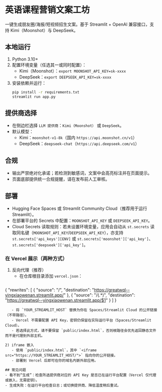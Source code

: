 # 英语课程营销文案工坊

一键生成朋友圈/海报/短视频招生文案。基于 Streamlit + OpenAI 兼容接口，支持 Kimi（Moonshot）与 DeepSeek。

## 本地运行
1. Python 3.10+
2. 配置环境变量（任选其一或同时配置）：
   - Kimi（Moonshot）：`export MOONSHOT_API_KEY=sk-xxxx`
   - DeepSeek：`export DEEPSEEK_API_KEY=sk-xxxx`
3. 安装依赖并运行：
   ```bash
   pip install -r requirements.txt
   streamlit run app.py
   ```

## 提供商选择
- 在侧边栏选择 `LLM 提供商`：`Kimi（Moonshot）` 或 `DeepSeek`。
- 默认模型：
  - Kimi：`moonshot-v1-8k`（国内 `https://api.moonshot.cn/v1`）
  - DeepSeek：`deepseek-chat`（`https://api.deepseek.com/v1`）

## 合规
- 输出严禁绝对化承诺；若检测到敏感词，文案中会高亮标注并在页面提示。
- 页面底部提供统一合规提醒，请在发布前人工审核。

## 部署
- Hugging Face Spaces 或 Streamlit Community Cloud（推荐用于运行 Streamlit）。
- 在部署平台的 Secrets 中配置：`MOONSHOT_API_KEY` 或 `DEEPSEEK_API_KEY`。
- Cloud Secrets 读取规则：若未设置环境变量，应用会自动从 `st.secrets` 读取同名键（`MOONSHOT_API_KEY`/`DEEPSEEK_API_KEY`），亦支持 `st.secrets['api_keys'][ENV]` 或 `st.secrets['moonshot']['api_key']`、`st.secrets['deepseek']['api_key']`。

### 在 Vercel 展示（两种方式）
1) 反向代理（推荐）
   - 在仓库根目录添加 `vercel.json`：
     ```json
{
  "rewrites": [
    { "source": "/", "destination": "https://greatwql--yingxiaowenan.streamlit.app/" },
    { "source": "/(.*)", "destination": "https://greatwql--yingxiaowenan.streamlit.app/$1" }
  ]
}
```
   - 将 `YOUR_STREAMLIT_HOST` 替换为你在 Spaces/Streamlit Cloud 的公开链接（不带路径）。
   - Vercel 不需要配置 API Key，密钥仍保留在实际运行平台（Spaces/Streamlit Cloud）。
   - 若选择此方式，请不要保留 `public/index.html`，否则根路径会优先返回静态文件而不是代理到外部主机。

2) iframe 嵌入
   - 使用 `public/index.html`，其中 `<iframe src="https://YOUR_STREAMLIT_HOST/">` 指向你的公开链接。
   - 部署到 Vercel 后即可在你的域名内嵌外部应用。

## 常见问题
- 看不到“生成”：检查所选提供商对应的 API Key 是否已在运行平台配置（Vercel 仅代理或嵌入，无需密钥）。
- 生成失败：在运行平台检查日志；或切换提供商、降低温度稍后重试。